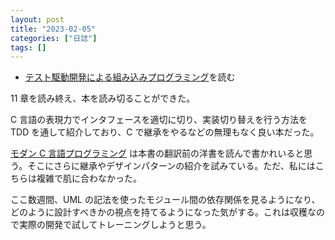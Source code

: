 ```yaml
---
layout: post
title: "2023-02-05"
categories: ["日誌"]
tags: []
---
```


- [テスト駆動開発による組み込みプログラミング](https://www.amazon.co.jp/dp/4873116147)を読む

11 章を読み終え、本を読み切ることができた。

C 言語の表現力でインタフェースを適切に切り、実装切り替えを行う方法を TDD を通して紹介しており、C で継承をやるなどの無理もなく良い本だった。

[モダン C 言語プログラミング](https://www.amazon.co.jp/dp/4048930672) は本書の翻訳前の洋書を読んで書かれいると思う。そこにさらに継承やデザインパターンの紹介を試みている。ただ、私にはこちらは複雑で肌に合わなかった。

ここ数週間、UML の記法を使ったモジュール間の依存関係を見るようになり、どのように設計すべきかの視点を持てるようになった気がする。これは収穫なので実際の開発で試してトレーニングしようと思う。

